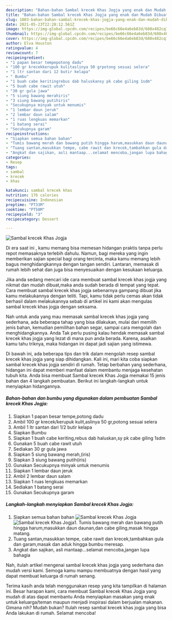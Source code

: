 ```yaml
---
description: "Bahan-bahan Sambal krecek Khas Jogja yang enak dan Mudah Dibuat"
title: "Bahan-bahan Sambal krecek Khas Jogja yang enak dan Mudah Dibuat"
slug: 1003-bahan-bahan-sambal-krecek-khas-jogja-yang-enak-dan-mudah-dibuat
date: 2021-05-23T22:28:12.561Z
image: https://img-global.cpcdn.com/recipes/be66c66e4a6eb83d/680x482cq70/sambal-krecek-khas-jogja-foto-resep-utama.jpg
thumbnail: https://img-global.cpcdn.com/recipes/be66c66e4a6eb83d/680x482cq70/sambal-krecek-khas-jogja-foto-resep-utama.jpg
cover: https://img-global.cpcdn.com/recipes/be66c66e4a6eb83d/680x482cq70/sambal-krecek-khas-jogja-foto-resep-utama.jpg
author: Elva Houston
ratingvalue: 4
reviewcount: 7
recipeingredient:
- "1 papan besar tempepotong dadu"
- "100 gr krecekkerupuk kulitaslinya 50 grpotong sesuai selera"
- "1 ltr santan dari 12 butir kelapa"
- " Bumbu"
- "1 buah cabe keritingrebus dab haluskansy pk cabe giling 1sdm"
- "5 buah cabe rawit utuh"
- "30 gr gula jawa"
- "5 siung bawang merahiris"
- "3 siung bawang putihiris"
- "Secukupnya minyak untuk menumis"
- "1 lembar daun jeruk"
- "2 lembar daun salam"
- "1 ruas lengkuas memarkan"
- "1 batang serai"
- "Secukupnya garam"
recipeinstructions:
- "Siapkan semua bahan bahan"
- "Tumis bawang merah dan bawang putih hingga harum,masukkan daun daunan,dan cabe giling,masak hingga matang."
- "Tuang santan,masukkan tempe, cabe rawit dan krecek,tambahkan gula dan garam,masak dan aduk hingga bumbu meresap."
- "Angkat dan sajikan, asli mantaap...selamat mencoba,jangan lupa bahagia"
categories:
- Resep
tags:
- sambal
- krecek
- khas

katakunci: sambal krecek khas 
nutrition: 176 calories
recipecuisine: Indonesian
preptime: "PT33M"
cooktime: "PT50M"
recipeyield: "3"
recipecategory: Dessert

---
```



![Sambal krecek Khas Jogja](https://img-global.cpcdn.com/recipes/be66c66e4a6eb83d/680x482cq70/sambal-krecek-khas-jogja-foto-resep-utama.jpg)

Di era  saat ini , kamu memang bisa memesan hidangan praktis tanpa perlu repot memasaknya terlebih dahulu. Namun, bagi mereka yang ingin memberikan sajian special bagi orang tercinta, maka kamu memang lebih bagus menghidangkannya dengan tangan sendiri. Lantaran, memasak di rumah lebih sehat dan juga bisa menyesuaikan dengan kesukaan keluarga.

Jika anda sedang mencari ide cara membuat sambal krecek khas jogja yang nikmat dan mudah dibuat,maka anda sudah berada di tempat yang tepat. Cara membuat sambal krecek khas jogja  sebenarnya gampang dibuat jika kamu melakukannya dengan teliti. Tapi, kamu tidak perlu cemas akan tidak berhasil dalam melakukannya 
sebab di artikel ini kami akan mengulas sambal krecek khas jogja dengan seksama.  



Nah untuk anda yang mau memasak sambal krecek khas jogja yang sederhana, ada beberapa tahap yang bisa dilakukan, mulai dari memilih jenis bahan, kemudian pemilihan bahan segar, sampai cara mengolah dan menghidangkannya. Anda Tak perlu pusing kalau hendak memasak sambal krecek khas jogja yang lezat di mana pun anda berada. Karena, asalkan kamu  tahu triknya, maka hidangan ini dapat jadi sajian yang istimewa.

Di bawah ini, ada beberapa tips dan trik dalam mengolah resep sambal krecek khas jogja yang siap dihidangkan. Kali ini, mari kita coba siapkan sambal krecek khas jogja sendiri di rumah. Tetap berbahan yang sederhana, hidangan ini dapat memberi manfaat dalam membantu menjaga kesehatan tubuh kita. Anda bisa membuat Sambal krecek Khas Jogja memakai 15 jenis bahan dan 4 langkah pembuatan. Berikut ini langkah-langkah untuk menyiapkan hidangannya.

<!--inarticleads1-->

##### Bahan-bahan dan bumbu yang digunakan dalam pembuatan Sambal krecek Khas Jogja:

1. Siapkan 1 papan besar tempe,potong dadu
1. Ambil 100 gr krecek/kerupuk kulit,aslinya 50 gr,potong sesuai selera
1. Ambil 1 ltr santan dari 1/2 butir kelapa
1. Siapkan  Bumbu
1. Siapkan 1 buah cabe keriting,rebus dab haluskan,sy pk cabe giling 1sdm
1. Gunakan 5 buah cabe rawit utuh
1. Sediakan 30 gr gula jawa
1. Siapkan 5 siung bawang merah,(iris)
1. Siapkan 3 siung bawang putih(iris)
1. Gunakan Secukupnya minyak untuk menumis
1. Siapkan 1 lembar daun jeruk
1. Ambil 2 lembar daun salam
1. Siapkan 1 ruas lengkuas memarkan
1. Sediakan 1 batang serai
1. Gunakan Secukupnya garam




<!--inarticleads2-->

##### Langkah-langkah menyiapkan Sambal krecek Khas Jogja:

1. Siapkan semua bahan bahan
<img src="https://img-global.cpcdn.com/steps/97b62bd8832f4b4c/160x128cq70/sambal-krecek-khas-jogja-langkah-memasak-1-foto.jpg" alt="Sambal krecek Khas Jogja"><img src="https://img-global.cpcdn.com/steps/a129230625e7229c/160x128cq70/sambal-krecek-khas-jogja-langkah-memasak-1-foto.jpg" alt="Sambal krecek Khas Jogja">1. Tumis bawang merah dan bawang putih hingga harum,masukkan daun daunan,dan cabe giling,masak hingga matang.
1. Tuang santan,masukkan tempe, cabe rawit dan krecek,tambahkan gula dan garam,masak dan aduk hingga bumbu meresap.
1. Angkat dan sajikan, asli mantaap...selamat mencoba,jangan lupa bahagia




Nah, itulah artikel mengenai  sambal krecek khas jogja  yang sederhana dan mudah versi kami. Semoga kamu mampu membuatnya dengan hasil yang dapat membuat keluarga di rumah senang. 

Terima kasih anda telah menggunakan resep yang kita tampilkan di halaman ini. Besar harapan kami, cara membuat  Sambal krecek Khas Jogja yang mudah di atas dapat membantu Anda menyiapkan masakan yang enak untuk keluarga/teman maupun menjadi inspirasi dalam berjualan makanan. Gimana nih? Mudah bukan? Itulah resep sambal krecek khas jogja yang bisa Anda lakukan di rumah. Selamat mencoba!

